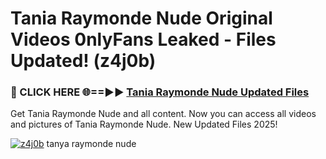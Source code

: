 # Tania Raymonde Nude Original Videos 0nlyFans Leaked - Files Updated! (z4j0b)

<h3>🔴 CLICK HERE 🌐==►► <a href="https://tinyurl.com/yrmya6cz" rel="nofollow">Tania Raymonde Nude Updated Files</a></h3>

Get Tania Raymonde Nude and all content. Now you can access all videos and pictures of Tania Raymonde Nude. New Updated Files 2025!

[![z4j0b](https://i.imgur.com/FMdXYCs.gif)](https://tinyurl.com/yrmya6cz)
tanya raymonde nude